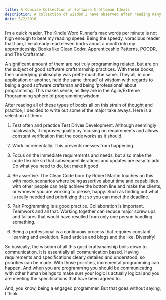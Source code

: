 ```yaml
---
title: A Concise Collection of Software Craftsman Ideals
description: A collection of wisdom I have observed after reading many books
date: 5/2/2016
---
```


I’m a quick reader. The Kindle Word Runner’s max words per minute is not high enough to beat my reading speed. Being the speedy, voracious reader that I am, I’ve already read eleven books about a month into my apprenticeship. Books like Clean Coder, Apprenticeship Patterns, POODR, and The Craftsman.

A significant amount of them are not truly programming related, but are on the subject of good software craftsmanship practices. With these books, their underlying philosophy was pretty much the same. They all, in one application or another, held the same ‘thread’ of wisdom with regards to being a good software craftsman and being ‘professional’ about programming. This makes sense, as they are in the Agile/Extreme Programming sphere of programming wisdom.

After reading all of these types of books all on this strain of thought and practice, I decided to write out some of the major take aways. Here is a selection of them:

1. Test often and practice Test Driven Development. Although seemingly backwards, it improves quality by focusing on requirements and allows constant verification that the code works as it should.

2. Work incrementally. This prevents messes from happening.

3. Focus on the immediate requirements and needs, but also make the code flexible so that subsequent iterations and updates are easy to add. Do what you need to do, but make it good.

4. Be assertive. The Clean Code book by Robert Martin touches on this with mock scenarios where being assertive about time and capabilities with other people can help achieve the bottom line and make the clients, or whoever you are working to please, happy. Such as finding out what is really needed and prioritizing that so you can meet the deadline.

5. Pair Programming is a good practice. Collaboration is important. Teamwork and all that. Working together can reduce major screw ups and failures that would have resulted from only one person handling something.

6. Being a professional is a continuous process that requires constant learning and evolution.  Read articles and blogs and the like. Diversify!


So basically, the wisdom of all this good craftsmanship boils down to communication. It is essentially all communication based. Having requirements and specifications clearly detailed and understood, so priorities can be made. With those priorities, incremental programming can happen. And when you are programming you should be communicating with other human beings to make sure your logic is actually logical and you are meeting the specifications that have been agreed to.

And, you know, being a engaged programmer. But that goes without saying, I think.
